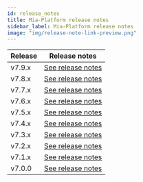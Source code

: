 ```yaml
---
id: release_notes
title: Mia-Platform release notes
sidebar_label: Mia-Platform release notes
image: "img/release-note-link-preview.png"
---
```

| Release | Release notes                                       |
| ------- | --------------------------------------------------- |
| v7.9.x    | [See release notes](RN_v7-9/v7.9.0) |
| v7.8.x    | [See release notes](RN_v7-8/v7.8.2) |
| v7.7.x    | [See release notes](v7.7.x) |
| v7.6.x    | [See release notes](v7.6.x) |
| v7.5.x    | [See release notes](v7.5.x) |
| v7.4.x    | [See release notes](v7.4.x) |
| v7.3.x    | [See release notes](v7.3.x) |
| v7.2.x    | [See release notes](v7.2.x) |
| v7.1.x    | [See release notes](v7.1.x) |
| v7.0.0    | [See release notes](v7.0.x) |
